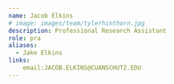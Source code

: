 ```yaml
---
name: Jacob Elkins
# image: images/team/tylerhinthorn.jpg
description: Professional Research Assistant
role: pra
aliases:
  - Jake Elkins
links:
    email:JACOB.ELKINS@CUANSCHUTZ.EDU
---
```


